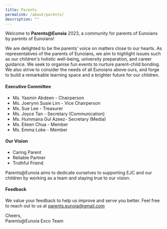 ```yaml
---
title: Parents
permalink: /about/parents/
description: ""
---
```

Welcome to **Parents@Eunoia** 2023, a community for parents of Eunoians by parents of Eunoians!

We are delighted to be the parents’ voice on matters close to our hearts. As representatives of the parents of Eunoians, we aim to highlight issues such as our children's holistic well-being, university preparation, and career guidance. We seek to organise fun events to nurture parent-child bonding. We also strive to consider the needs of all Eunoians above ours, and forge to build a remarkable learning space and a brighter future for our children.

#### **Executive Committee**

* Ms. Yasmin Abdeen - Chairperson
* Ms. Joerynn Susie Lim - Vice Chairperson
* Ms. Sue Lee - Treasurer 
* Ms. Joyce Tan - Secretary (Communication)
* Ms. Hummaira Gul Azeez- Secretary (Media)
* Ms. Eileen Chua - Member
* Ms. Emma Loke - Member 

#### **Our Vision**

* Caring Parent
* Reliable Partner
* Truthful Friend

Parents@Eunoia aims to dedicate ourselves to supporting EJC and our children by working as a team and staying true to our vision. 

#### **Feedback**

We value your feedback to help us improve and serve you better. Feel free to reach out to us at parents.eunoia@gmail.com

Cheers,<br>
Parents@Eunoia Exco Team